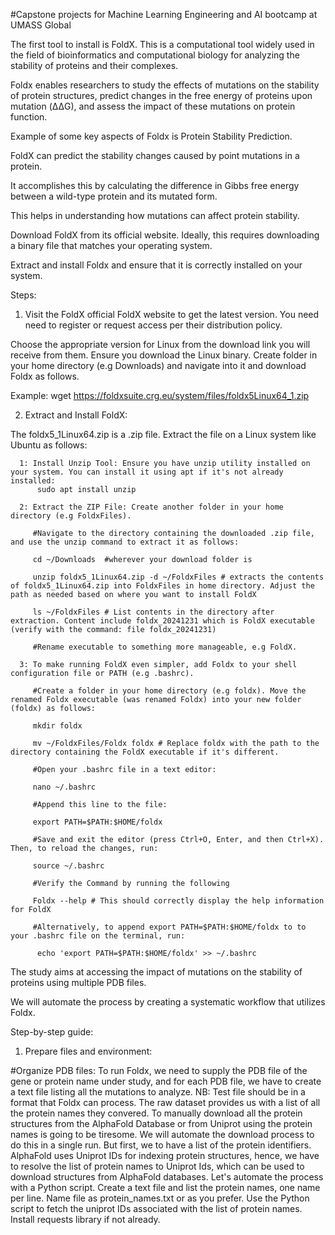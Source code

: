 #Capstone projects for Machine Learning Engineering and AI bootcamp at UMASS Global

The first tool to install is FoldX. This is a computational tool widely used in the field of bioinformatics and computational biology for analyzing the stability of proteins and their complexes. 

Foldx enables researchers to study the effects of mutations on the stability of protein structures, predict changes in the free energy of proteins upon mutation (ΔΔG), and assess the impact of 
these mutations on protein function. 

Example of some key aspects of Foldx is Protein Stability Prediction.

FoldX can predict the stability changes caused by point mutations in a protein. 

It accomplishes this by calculating the difference in Gibbs free energy between a wild-type protein and its mutated form.

This helps in understanding how mutations can affect protein stability.

Download FoldX from its official website. Ideally, this requires downloading a binary file that matches your operating system.

Extract and install Foldx and ensure that it is correctly installed on your system. 

Steps:

1) Visit the FoldX official FoldX website to get the latest version. You need need to register or request access per their distribution policy.
 
Choose the appropriate version for Linux from the download link you will receive from them. Ensure you download the Linux binary. Create folder in your home directory (e.g Downloads) and navigate into it and download Foldx as follows.

Example: wget https://foldxsuite.crg.eu/system/files/foldx5Linux64_1.zip

2) Extract and Install FoldX:

The foldx5_1Linux64.zip is a .zip file. Extract the file on a Linux system like Ubuntu as follows:

      1: Install Unzip Tool: Ensure you have unzip utility installed on your system. You can install it using apt if it's not already installed:
          sudo apt install unzip
   
      2: Extract the ZIP File: Create another folder in your home directory (e.g FoldxFiles).
   
         #Navigate to the directory containing the downloaded .zip file, and use the unzip command to extract it as follows:
   
         cd ~/Downloads  #wherever your download folder is
   
         unzip foldx5_1Linux64.zip -d ~/FoldxFiles # extracts the contents of foldx5_1Linux64.zip into FoldxFiles in home directory. Adjust the path as needed based on where you want to install FoldX
   
         ls ~/FoldxFiles # List contents in the directory after extraction. Content include foldx_20241231 which is FoldX executable (verify with the command: file foldx_20241231)
   
         #Rename executable to something more manageable, e.g FoldX.
   
      3: To make running FoldX even simpler, add Foldx to your shell configuration file or PATH (e.g .bashrc).
   
         #Create a folder in your home directory (e.g foldx). Move the renamed Foldx executable (was renamed Foldx) into your new folder (foldx) as follows:
   
         mkdir foldx
   
         mv ~/FoldxFiles/Foldx foldx # Replace foldx with the path to the directory containing the FoldX executable if it's different.
   
         #Open your .bashrc file in a text editor:
   
         nano ~/.bashrc
   
         #Append this line to the file:
   
         export PATH=$PATH:$HOME/foldx
   
         #Save and exit the editor (press Ctrl+O, Enter, and then Ctrl+X). Then, to reload the changes, run:
   
         source ~/.bashrc
   
         #Verify the Command by running the following
   
         Foldx --help # This should correctly display the help information for FoldX
   
         #Alternatively, to append export PATH=$PATH:$HOME/foldx to to your .bashrc file on the terminal, run:
   
          echo 'export PATH=$PATH:$HOME/foldx' >> ~/.bashrc
         
The study aims at accessing the impact of mutations on the stability of proteins using multiple PDB files.

We will automate the process by creating a systematic workflow that utilizes Foldx. 

Step-by-step guide:

 1) Prepare files and environment:

#Organize PDB files: To run Foldx, we need to supply the PDB file of the gene or protein name under study, and for each PDB file, we have to create a text file listing all the mutations to analyze. NB: Test file should be in a format that Foldx can process. 
The raw dataset provides us with a list of all the protein names they convered. To manually download all the protein structures from the AlphaFold Database or from Uniprot using the protein names is going to be tiresome. We will automate the download process to do this in a single run. But first, we to have a list of the protein identifiers. AlphaFold uses Uniprot IDs for indexing protein structures, hence, we have to resolve the list of protein names to Uniprot Ids, which can be used to download structures from AlphaFold databases. Let's automate the process with a Python script. Create a text file and list the protein names, one name per line. Name file as protein_names.txt or as you prefer. Use the Python script to fetch the uniprot IDs associated with the list of protein names. Install requests library if not already.
